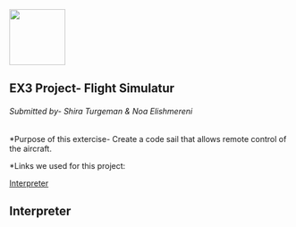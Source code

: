  <img src="https://your-image-url.type" width="100" height="100">

##                                                 EX3 Project- Flight Simulatur 

###### Submitted by- Shira Turgeman & Noa Elishmereni

*Purpose of this extercise-
Create a code sail that allows remote control of the aircraft.

*Links we used for this project:

‫‪[Interpreter](#Interpreter)






## Interpreter
